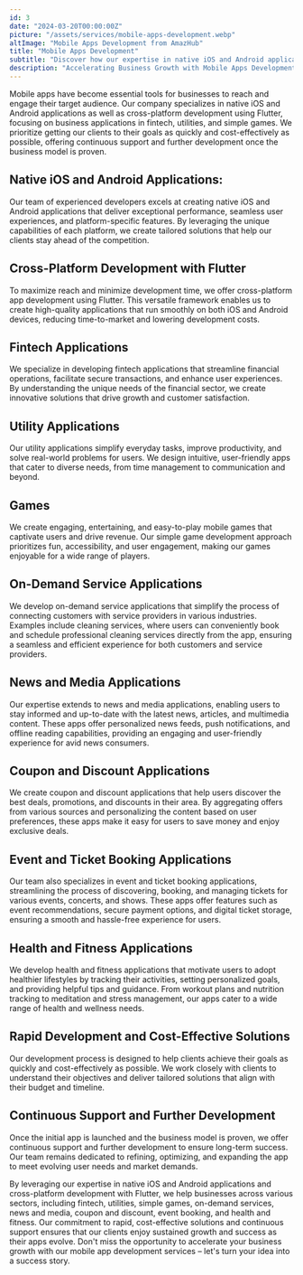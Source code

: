 ```yaml
---
id: 3
date: "2024-03-20T00:00:00Z"
picture: "/assets/services/mobile-apps-development.webp"
altImage: "Mobile Apps Development from AmazHub"
title: "Mobile Apps Development"
subtitle: "Discover how our expertise in native iOS and Android applications and cross-platform development using Flutter can drive success in fintech, utilities, and games"
description: "Accelerating Business Growth with Mobile Apps Development: From Idea to Success"
---
```

Mobile apps have become essential tools for businesses to reach and engage their target audience. Our company specializes in native iOS and Android applications as well as cross-platform development using Flutter, focusing on business applications in fintech, utilities, and simple games. We prioritize getting our clients to their goals as quickly and cost-effectively as possible, offering continuous support and further development once the business model is proven.

## Native iOS and Android Applications:
Our team of experienced developers excels at creating native iOS and Android applications that deliver exceptional performance, seamless user experiences, and platform-specific features. By leveraging the unique capabilities of each platform, we create tailored solutions that help our clients stay ahead of the competition.

## Cross-Platform Development with Flutter
To maximize reach and minimize development time, we offer cross-platform app development using Flutter. This versatile framework enables us to create high-quality applications that run smoothly on both iOS and Android devices, reducing time-to-market and lowering development costs.

## Fintech Applications
We specialize in developing fintech applications that streamline financial operations, facilitate secure transactions, and enhance user experiences. By understanding the unique needs of the financial sector, we create innovative solutions that drive growth and customer satisfaction.

## Utility Applications
Our utility applications simplify everyday tasks, improve productivity, and solve real-world problems for users. We design intuitive, user-friendly apps that cater to diverse needs, from time management to communication and beyond.

## Games
We create engaging, entertaining, and easy-to-play mobile games that captivate users and drive revenue. Our simple game development approach prioritizes fun, accessibility, and user engagement, making our games enjoyable for a wide range of players.

## On-Demand Service Applications
We develop on-demand service applications that simplify the process of connecting customers with service providers in various industries. Examples include cleaning services, where users can conveniently book and schedule professional cleaning services directly from the app, ensuring a seamless and efficient experience for both customers and service providers.

## News and Media Applications
Our expertise extends to news and media applications, enabling users to stay informed and up-to-date with the latest news, articles, and multimedia content. These apps offer personalized news feeds, push notifications, and offline reading capabilities, providing an engaging and user-friendly experience for avid news consumers.

## Coupon and Discount Applications
We create coupon and discount applications that help users discover the best deals, promotions, and discounts in their area. By aggregating offers from various sources and personalizing the content based on user preferences, these apps make it easy for users to save money and enjoy exclusive deals.

## Event and Ticket Booking Applications
Our team also specializes in event and ticket booking applications, streamlining the process of discovering, booking, and managing tickets for various events, concerts, and shows. These apps offer features such as event recommendations, secure payment options, and digital ticket storage, ensuring a smooth and hassle-free experience for users.

## Health and Fitness Applications
We develop health and fitness applications that motivate users to adopt healthier lifestyles by tracking their activities, setting personalized goals, and providing helpful tips and guidance. From workout plans and nutrition tracking to meditation and stress management, our apps cater to a wide range of health and wellness needs.

## Rapid Development and Cost-Effective Solutions
Our development process is designed to help clients achieve their goals as quickly and cost-effectively as possible. We work closely with clients to understand their objectives and deliver tailored solutions that align with their budget and timeline.

## Continuous Support and Further Development
Once the initial app is launched and the business model is proven, we offer continuous support and further development to ensure long-term success. Our team remains dedicated to refining, optimizing, and expanding the app to meet evolving user needs and market demands.

By leveraging our expertise in native iOS and Android applications and cross-platform development with Flutter, we help businesses across various sectors, including fintech, utilities, simple games, on-demand services, news and media, coupon and discount, event booking, and health and fitness. Our commitment to rapid, cost-effective solutions and continuous support ensures that our clients enjoy sustained growth and success as their apps evolve. Don't miss the opportunity to accelerate your business growth with our mobile app development services – let's turn your idea into a success story.
